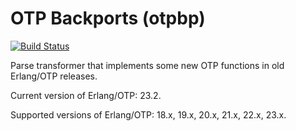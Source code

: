 OTP Backports (otpbp)
=====================
[![Build Status](https://secure.travis-ci.org/Ledest/otpbp.png)](http://travis-ci.org/Ledest/otpbp)

Parse transformer that implements some new OTP functions in old Erlang/OTP releases.

Current version of Erlang/OTP: 23.2.

Supported versions of Erlang/OTP: 18.x, 19.x, 20.x, 21.x, 22.x, 23.x.
